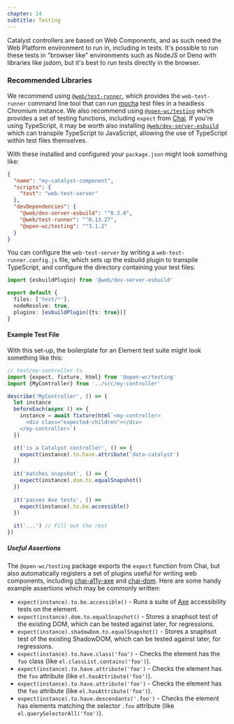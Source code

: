 ```yaml
---
chapter: 14
subtitle: Testing
---
```


Catalyst controllers are based on Web Components, and as such need the Web Platform environment to run in, including in tests. It's possible to run these tests in "browser like" environments such as NodeJS or Deno with libraries like jsdom, but it's best to run tests directly in the browser.

### Recommended Libraries

We recommend using [`@web/test-runner`](https://modern-web.dev/docs/test-runner/overview/), which provides the `web-test-runner` command line tool that can run [mocha](https://mochajs.org/) test files in a headless Chromium instance. We also recommend using [`@open-wc/testing`](https://open-wc.org/docs/testing/testing-package/) which provides a set of testing functions, including `expect` from [Chai](https://www.chaijs.com/api/bdd/). If you're using TypeScript, it may be worth also installing [`@web/dev-server-esbuild`](https://modern-web.dev/docs/dev-server/overview/) which can transpile TypeScript to JavaScript, allowing the use of TypeScript within test files themselves.

With these installed and configured your `package.json` might look something like:

```json
{
  "name": "my-catalyst-component",
  "scripts": {
    "test": "web-test-server"
  },
  "devDependencies": {
    "@web/dev-server-esbuild": "^0.3.0",
    "@web/test-runner": "^0.13.27",
    "@open-wc/testing": "^3.1.2"
  }
}
```

You can configure the `web-test-server` by writing a `web-test-runner.config.js` file, which sets up the esbuild plugin to transpile TypeScript, and configure the directory containing your test files: 

```typescript
import {esbuildPlugin} from '@web/dev-server-esbuild'

export default {
  files: ['test/*'],
  nodeResolve: true,
  plugins: [esbuildPlugin({ts: true})]
}
```

#### Example Test File

With this set-up, the boilerplate for an Element test suite might look something like this:

```typescript
// test/my-controller.ts
import {expect, fixture, html} from '@open-wc/testing'
import {MyController} from '../src/my-controller'

describe('MyController', () => {
  let instance
  beforeEach(async () => {
    instance = await fixture(html`<my-controller>
      <div class="expected-children"></div>
    </my-controller>`)
  })

  it('is a Catalyst controller', () => {
    expect(instance).to.have.attribute('data-catalyst')
  })
  
  it('matches snapshot', () => {
    expect(instance).dom.to.equalSnapshot()
  })
  
  it('passes Axe tests', () => 
    expect(instance).to.be.accessible()
  })
  
  it('...') // Fill out the rest
})
```

##### Useful Assertions

The `@open-wc/testing` package exports the `expect` function from Chai, but also automatically registers a set of plugins useful for writing web components, including [chai-a11y-axe](https://www.npmjs.com/package/chai-a11y-axe) and [chai-dom](https://www.npmjs.com/package/chai-dom). Here are some handy example assertions which may be commonly written:


- `expect(instance).to.be.accessible()` - Runs a suite of [Axe](https://www.npmjs.com/package/axe) accessibility tests on the element.
- `expect(instance).dom.to.equalSnapshot()` - Stores a snaphsot test of the existing DOM, which can be tested against later, for regressions.
- `expect(instance).shadowDom.to.equalSnapshot()` - Stores a snaphsot test of the existing ShadowDOM, which can be tested against later, for regressions.
- `expect(instance).to.have.class('foo')` - Checks the element has the `foo` class (like `el.classList.contains('foo')`).
- `expect(instance).to.have.attribute('foo')` - Checks the element has the `foo` attribute (like `el.hasAttribute('foo')`).
- `expect(instance).to.have.attribute('foo')` - Checks the element has the `foo` attribute (like `el.hasAttribute('foo')`).
- `expect(instance).to.have.descendants('.foo')` - Checks the element has elements matching the selector `.foo` attribute (like `el.querySelectorAll('foo')`).

